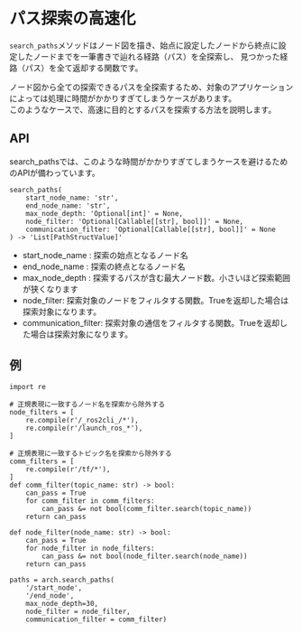 # パス探索の高速化

`search_paths`メソッドはノード図を描き、始点に設定したノードから終点に設定したノードまでを一筆書きで辿れる経路（パス）を全探索し、
見つかった経路（パス）を全て返却する関数です。

ノード図から全ての探索できるパスを全探索するため、対象のアプリケーションによっては処理に時間がかかりすぎてしまうケースがあります。  
このようなケースで、高速に目的とするパスを探索する方法を説明します。


## API

search_pathsでは、このような時間がかかりすぎてしまうケースを避けるためのAPIが備わっています。  

```
search_paths(
    start_node_name: 'str',
    end_node_name: 'str',
    max_node_depth: 'Optional[int]' = None,
    node_filter: 'Optional[Callable[[str], bool]]' = None,
    communication_filter: 'Optional[Callable[[str], bool]]' = None
) -> 'List[PathStructValue]'
```

- start_node_name : 探索の始点となるノード名
- end_node_name : 探索の終点となるノード名
- max_node_depth : 探索するパスが含む最大ノード数。小さいほど探索範囲が狭くなります
- node_filter: 探索対象のノードをフィルタする関数。Trueを返却した場合は探索対象になります。
- communication_filter: 探索対象の通信をフィルタする関数。Trueを返却した場合は探索対象になります。

## 例

```
import re

# 正規表現に一致するノード名を探索から除外する
node_filters = [
    re.compile(r'/_ros2cli_/*'),
    re.compile(r'/launch_ros_*'),
]

# 正規表現に一致するトピック名を探索から除外する
comm_filters = [
    re.compile(r'/tf/*'),
]
def comm_filter(topic_name: str) -> bool:
    can_pass = True
    for comm_filter in comm_filters:
        can_pass &= not bool(comm_filter.search(topic_name))
    return can_pass

def node_filter(node_name: str) -> bool:
    can_pass = True
    for node_filter in node_filters:
        can_pass &= not bool(node_filter.search(node_name))
    return can_pass

paths = arch.search_paths(
    '/start_node',
    '/end_node',
    max_node_depth=30,
    node_filter = node_filter,
    communication_filter = comm_filter)
```